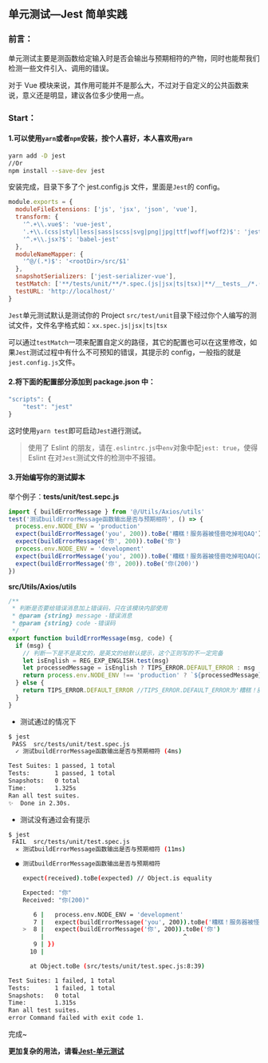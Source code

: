 ## 单元测试—Jest 简单实践

### 前言：

单元测试主要是测函数给定输入时是否会输出与预期相符的产物，同时也能帮我们检测一些文件引入、调用的错误。

对于 Vue 模块来说，其作用可能并不是那么大，不过对于自定义的公共函数来说，意义还是明显，建议各位多少使用一点。

### Start：

#### 1.可以使用`yarn`或者`npm`安装，按个人喜好，本人喜欢用`yarn`

```bash
yarn add -D jest
//Or
npm install --save-dev jest
```

安装完成，目录下多了个 jest.config.js 文件，里面是`Jest`的 config。

```javascript
module.exports = {
  moduleFileExtensions: ['js', 'jsx', 'json', 'vue'],
  transform: {
    '^.+\\.vue$': 'vue-jest',
    '.+\\.(css|styl|less|sass|scss|svg|png|jpg|ttf|woff|woff2)$': 'jest-transform-stub',
    '^.+\\.jsx?$': 'babel-jest'
  },
  moduleNameMapper: {
    '^@/(.*)$': '<rootDir>/src/$1'
  },
  snapshotSerializers: ['jest-serializer-vue'],
  testMatch: ['**/tests/unit/**/*.spec.(js|jsx|ts|tsx)|**/__tests__/*.(js|jsx|ts|tsx)'],
  testURL: 'http://localhost/'
}
```

`Jest`单元测试默认是测试你的 Project `src/test/unit`目录下经过你个人编写的测试文件，文件名字格式如：`xx.spec.js|jsx|ts|tsx`

可以通过`testMatch`一项来配置自定义的路径，其它的配置也可以在这里修改，如果`Jest`测试过程中有什么不可预知的错误，其提示的 config，一般指的就是`jest.config.js`文件。

#### 2.将下面的配置部分添加到 package.json 中：

```javascript
"scripts": {
    "test": "jest"
}
```

这时使用`yarn test`即可启动`Jest`进行测试。

> 使用了 Eslint 的朋友，请在`.eslintrc.js`中`env`对象中配`jest: true`，使得 Eslint 在对`Jest`测试文件的检测中不报错。

#### 3.开始编写你的测试脚本

举个例子：**tests/unit/test.sepc.js**

```javascript
import { buildErrorMessage } from '@/Utils/Axios/utils'
test('测试buildErrorMessage函数输出是否与预期相符', () => {
  process.env.NODE_ENV = 'production'
  expect(buildErrorMessage('you', 200)).toBe('糟糕！服务器被怪兽吃掉啦QAQ')
  expect(buildErrorMessage('你', 200)).toBe('你')
  process.env.NODE_ENV = 'development'
  expect(buildErrorMessage('you', 200)).toBe('糟糕！服务器被怪兽吃掉啦QAQ(200)')
  expect(buildErrorMessage('你', 200)).toBe('你(200)')
})
```

**src/Utils/Axios/utils**

```javascript
/**
 * 判断是否要给错误消息加上错误码，只在该模块内部使用
 * @param {string} message -错误消息
 * @param {string} code -错误码
 */
export function buildErrorMessage(msg, code) {
  if (msg) {
    // 判断一下是不是英文的，是英文的给默认提示，这个正则写的不一定完备
    let isEnglish = REG_EXP_ENGLISH.test(msg)
    let processedMessage = isEnglish ? TIPS_ERROR.DEFAULT_ERROR : msg
    return process.env.NODE_ENV !== 'production' ? `${processedMessage}(${code})` : processedMessage
  } else {
    return TIPS_ERROR.DEFAULT_ERROR //TIPS_ERROR.DEFAULT_ERROR为'糟糕！服务器被怪兽吃掉啦QAQ'
  }
}
```

- 测试通过的情况下

```bash
$ jest
 PASS  src/tests/unit/test.spec.js
  ✓ 测试buildErrorMessage函数输出是否与预期相符 (4ms)

Test Suites: 1 passed, 1 total
Tests:       1 passed, 1 total
Snapshots:   0 total
Time:        1.325s
Ran all test suites.
✨  Done in 2.30s.
```

- 测试没有通过会有提示

```bash
$ jest
 FAIL  src/tests/unit/test.spec.js
  ✕ 测试buildErrorMessage函数输出是否与预期相符 (11ms)

  ● 测试buildErrorMessage函数输出是否与预期相符

    expect(received).toBe(expected) // Object.is equality

    Expected: "你"
    Received: "你(200)"

       6 |   process.env.NODE_ENV = 'development'
       7 |   expect(buildErrorMessage('you', 200)).toBe('糟糕！服务器被怪兽吃掉啦QAQ(200)')
    >  8 |   expect(buildErrorMessage('你', 200)).toBe('你')
         |                                       ^
       9 | })
      10 |

      at Object.toBe (src/tests/unit/test.spec.js:8:39)

Test Suites: 1 failed, 1 total
Tests:       1 failed, 1 total
Snapshots:   0 total
Time:        1.315s
Ran all test suites.
error Command failed with exit code 1.
```

完成~

**更加复杂的用法，请看[Jest-单元测试](https://jestjs.io/img/jest.svg)**
